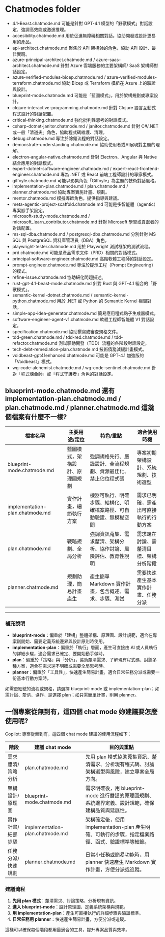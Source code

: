 # Chatmodes folder

* 4.1-Beast.chatmode.md
  可能是針對 GPT-4.1 模型的「野獸模式」對話設定，強調高效能或激進推理。
* accesibility.chatmode.md
  用於促進無障礙相關對話，協助開發或設計更易用的產品。
* api-architect.chatmode.md
  聚焦於 API 架構師的角色，協助 API 設計、最佳實踐。
* azure-principal-architect.chatmode.md / azure-saas-architect.chatmode.md
  針對 Azure 雲端服務的主要架構師/ SaaS 架構師對話設定。
* azure-verified-modules-bicep.chatmode.md / azure-verified-modules-terraform.chatmode.md
  協助 Bicep 或 Terraform 模組在 Azure 上的驗證與設計。
* blueprint-mode.chatmode.md
  可能是「藍圖模式」，用於架構規劃或專案設計。
* clojure-interactive-programming.chatmode.md
  針對 Clojure 語言互動式程式設計的對話配置。
* critical-thinking.chatmode.md
  強化批判性思考的對話模式。
* csharp-dotnet-janitor.chatmode.md / janitor.chatmode.md
  針對 C#/.NET 或一般「清道夫」角色，協助程式碼維護、清理。
* debug.chatmode.md
  專注於除錯流程的對話設定。
* demonstrate-understanding.chatmode.md
  協助使用者或AI展現對主題的理解。
* electron-angular-native.chatmode.md
  針對 Electron、Angular 與 Native 結合應用的對話模式。
* expert-dotnet-software-engineer.chatmode.md / expert-react-frontend-engineer.chatmode.md
  專為 .NET 或 React 前端工程師設計的專家模式。
* gilfoyle.chatmode.md
  可能以影集角色「Gilfoyle」為主題的技術對話風格。
* implementation-plan.chatmode.md / plan.chatmode.md / planner.chatmode.md
  協助專案實施計畫、規劃。
* mentor.chatmode.md
  模擬導師角色，提供指導與建議。
* meta-agentic-project-scaffold.chatmode.md
  可能是多智能體（agentic）專案腳手架設定。
* microsoft-study-mode.chatmode.md / microsoft_learn_contributor.chatmode.md
  針對 Microsoft 學習或貢獻者的對話配置。
* ms-sql-dba.chatmode.md / postgresql-dba.chatmode.md
  分別針對 MS SQL 與 PostgreSQL 資料庫管理員（DBA）角色。
* playwright-tester.chatmode.md
  用於 Playwright 測試框架的測試流程。
* prd.chatmode.md
  可能是產品需求文件（PRD）相關的對話模式。
* principal-software-engineer.chatmode.md
  高階軟體工程師的對話設定。
* prompt-engineer.chatmode.md
  專注於提示工程（Prompt Engineering）的模式。
* refine-issue.chatmode.md
  協助細化問題描述。
* rust-gpt-4.1-beast-mode.chatmode.md
  針對 Rust 與 GPT-4.1 組合的「野獸模式」。
* semantic-kernel-dotnet.chatmode.md / semantic-kernel-python.chatmode.md
  用於 .NET 或 Python 的 Semantic Kernel 相關對話。
* simple-app-idea-generator.chatmode.md
  簡易應用程式點子生成器模式。
* software-engineer-agent-v1.chatmode.md
  軟體工程師智能體 V1 對話設定。
* specification.chatmode.md
  協助撰寫或審查規格文件。
* tdd-green.chatmode.md / tdd-red.chatmode.md / tdd-refactor.chatmode.md
  測試驅動開發（TDD）流程的各階段對話設定。
* tech-debt-remediation-plan.chatmode.md
  技術債務減緩計畫模式。
* voidbeast-gpt41enhanced.chatmode.md
  可能是 GPT-4.1 加強版的「Voidbeast」模式。
* wg-code-alchemist.chatmode.md / wg-code-sentinel.chatmode.md
  針對「程式煉金師」或「程式守護者」角色的對話設定。

## blueprint-mode.chatmode.md  還有 implementation-plan.chatmode.md / plan.chatmode.md / planner.chatmode.md 這幾個檔案有什麼不一樣?

| 檔案名稱                        | 主要用途/定位                  | 特色/重點                                                          | 適合使用時機                           |
| ------------------------------- | ------------------------------ | ------------------------------------------------------------------ | -------------------------------------- |
| blueprint-mode.chatmode.md      | 藍圖模式，架構設計、原理圖規劃 | 強調規格先行、嚴謹設計、全流程規劃、資源最佳化、禁止佔位程式碼     | 專案初期架構設計、系統規劃、技術選型   |
| implementation-plan.chatmode.md | 實作計畫，細節執行方案         | 機器可執行、明確步驟、結構化、明確檔案路徑、可自動驗證、無模糊空間 | 需求已明確，需產出可直接執行的行動方案 |
| plan.chatmode.md                | 戰略規劃、全局分析             | 強調資訊蒐集、需求釐清、架構分析、協作討論、風險評估、教育性說明   | 需求還在討論、需釐清目標、架構分析階段 |
| planner.chatmode.md             | 規劃助理，簡易計畫產生         | 產生簡單 Markdown 實作計畫，包含概述、需求、步驟、測試             | 需要快速產生基本實作計畫、任務分派     |

---

### 補充說明

- **blueprint-mode**：偏重於「建構」整體架構、原理圖、設計規範，適合在專案剛開始、需要定義系統邊界與設計原則時使用。
- **implementation-plan**：偏重於「執行」層面，產生可直接由 AI 或人員執行的詳細步驟，適合需求已確定、要開始動手做時。
- **plan**：偏重於「策略」與「分析」，協助釐清需求、了解現有程式碼、討論多種方案，適合在需求還不明確或需要全局思考時。
- **planner**：偏重於「工具性」，快速產生簡易計畫，適合日常任務分派或需要一份基本行動方案時。

如需更細緻的流程或規格，請選擇 blueprint-mode 或 implementation-plan；如需討論、釐清、協作，請選擇 plan；如只需簡單計畫，則用 planner。

## 一個專案從無到有，這四個 chat mode 妳建議要怎麼使用呢?

Copilot: 專案從無到有，這四個 chat mode 建議的使用流程如下：

| 階段              | 建議 chat mode                  | 目的與重點                                                                                         |
| ----------------- | ------------------------------- | -------------------------------------------------------------------------------------------------- |
| 需求釐清/策略分析 | plan.chatmode.md                | 先用 plan 模式協助蒐集資訊、釐清需求、分析現有程式碼、討論架構選型與風險，建立專案全局方向。       |
| 架構設計/原理圖   | blueprint-mode.chatmode.md      | 需求明確後，用 blueprint-mode 進行嚴謹的原理圖規劃、系統邊界定義、設計規範，確保建構品質與延展性。 |
| 實作計畫/細部步驟 | implementation-plan.chatmode.md | 架構確定後，使用 implementation-plan 產生明確、可執行的步驟，指定檔案路徑、函式、驗證標準等細節。  |
| 任務分派/快速規劃 | planner.chatmode.md             | 日常小任務或簡易功能時，用 planner 快速產生 Markdown 實作計畫，方便分派或追蹤。                    |

### 建議流程

1. **先用 plan 模式**：釐清需求、討論策略、分析現有資訊。
2. **進入 blueprint-mode**：設計原理圖、定義系統架構與規範。
3. **用 implementation-plan**：產生可直接執行的詳細步驟與驗證標準。
4. **日常任務用 planner**：快速產生簡易計畫，方便分派或追蹤。

這樣可以確保每個階段都用最適合的工具，提升專案品質與效率。

